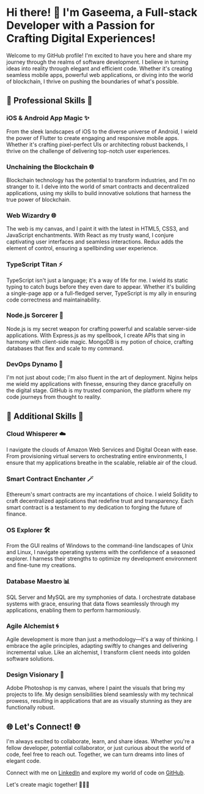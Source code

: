 # Hi there! 👋 I'm Gaseema, a Full-stack Developer with a Passion for Crafting Digital Experiences!

Welcome to my GitHub profile! I'm excited to have you here and share my journey through the realms of software development. I believe in turning ideas into reality through elegant and efficient code. Whether it's creating seamless mobile apps, powerful web applications, or diving into the world of blockchain, I thrive on pushing the boundaries of what's possible.

## 🚀 Professional Skills 🚀

### iOS & Android App Magic ✨

From the sleek landscapes of iOS to the diverse universe of Android, I wield the power of Flutter to create engaging and responsive mobile apps. Whether it's crafting pixel-perfect UIs or architecting robust backends, I thrive on the challenge of delivering top-notch user experiences.

### Unchaining the Blockchain 🌐

Blockchain technology has the potential to transform industries, and I'm no stranger to it. I delve into the world of smart contracts and decentralized applications, using my skills to build innovative solutions that harness the true power of blockchain.

### Web Wizardry 🌐

The web is my canvas, and I paint it with the latest in HTML5, CSS3, and JavaScript enchantments. With React as my trusty wand, I conjure captivating user interfaces and seamless interactions. Redux adds the element of control, ensuring a spellbinding user experience.

### TypeScript Titan ⚡

TypeScript isn't just a language; it's a way of life for me. I wield its static typing to catch bugs before they even dare to appear. Whether it's building a single-page app or a full-fledged server, TypeScript is my ally in ensuring code correctness and maintainability.

### Node.js Sorcerer 🌟

Node.js is my secret weapon for crafting powerful and scalable server-side applications. With Express.js as my spellbook, I create APIs that sing in harmony with client-side magic. MongoDB is my potion of choice, crafting databases that flex and scale to my command.

### DevOps Dynamo 🚀

I'm not just about code; I'm also fluent in the art of deployment. Nginx helps me wield my applications with finesse, ensuring they dance gracefully on the digital stage. GitHub is my trusted companion, the platform where my code journeys from thought to reality.

## 🌟 Additional Skills 🌟

### Cloud Whisperer ☁️

I navigate the clouds of Amazon Web Services and Digital Ocean with ease. From provisioning virtual servers to orchestrating entire environments, I ensure that my applications breathe in the scalable, reliable air of the cloud.

### Smart Contract Enchanter 🪄

Ethereum's smart contracts are my incantations of choice. I wield Solidity to craft decentralized applications that redefine trust and transparency. Each smart contract is a testament to my dedication to forging the future of finance.

### OS Explorer 🛠️

From the GUI realms of Windows to the command-line landscapes of Unix and Linux, I navigate operating systems with the confidence of a seasoned explorer. I harness their strengths to optimize my development environment and fine-tune my creations.

### Database Maestro 📊

SQL Server and MySQL are my symphonies of data. I orchestrate database systems with grace, ensuring that data flows seamlessly through my applications, enabling them to perform harmoniously.

### Agile Alchemist 🌀

Agile development is more than just a methodology—it's a way of thinking. I embrace the agile principles, adapting swiftly to changes and delivering incremental value. Like an alchemist, I transform client needs into golden software solutions.

### Design Visionary 🎨

Adobe Photoshop is my canvas, where I paint the visuals that bring my projects to life. My design sensibilities blend seamlessly with my technical prowess, resulting in applications that are as visually stunning as they are functionally robust.

## 🌐 Let's Connect! 🌐

I'm always excited to collaborate, learn, and share ideas. Whether you're a fellow developer, potential collaborator, or just curious about the world of code, feel free to reach out. Together, we can turn dreams into lines of elegant code.

Connect with me on [LinkedIn](https://www.linkedin.com/in/yourprofile) and explore my world of code on [GitHub](https://github.com/yourusername).

Let's create magic together! 🎩🔮🚀
